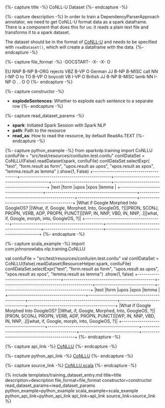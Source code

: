 {%- capture title -%}
CoNLL-U Dataset
{%- endcapture -%}

{%- capture description -%}
In order to train a DependencyParserApproach annotator, we need to get CoNLL-U format data as a spark dataframe. There is a component that does this for us: it reads a plain text file and transforms it to a spark dataset.

The dataset should be in the format of [CoNLL-U](https://universaldependencies.org/format.html) and needs to be specified with `readDataset()`, which will create a dataframe with the data.
{%- endcapture -%}

{%- capture file_format -%}
-DOCSTART- -X- -X- O

EU NNP B-NP B-ORG
rejects VBZ B-VP O
German JJ B-NP B-MISC
call NN I-NP O
to TO B-VP O
boycott VB I-VP O
British JJ B-NP B-MISC
lamb NN I-NP O
. . O O
{%- endcapture -%}

{%- capture constructor -%}
- **explodeSentences**: Whether to explode each sentence to a separate row
{%- endcapture -%}

{%- capture read_dataset_params -%}
- **spark**: Initiated Spark Session with Spark NLP
- **path**: Path to the resource
- **read_as**: How to read the resource, by default ReadAs.TEXT
{%- endcapture -%}

{%- capture python_example -%}
from sparknlp.training import CoNLLU
conlluFile = "src/test/resources/conllu/en.test.conllu"
conllDataSet = CoNLLU(False).readDataset(spark, conlluFile)
conllDataSet.selectExpr(
    "text",
    "form.result as form",
    "upos.result as upos",
    "xpos.result as xpos",
    "lemma.result as lemma"
).show(1, False)
+---------------------------------------+----------------------------------------------+---------------------------------------------+------------------------------+--------------------------------------------+
|text                                   |form                                          |upos                                         |xpos                          |lemma                                       |
+---------------------------------------+----------------------------------------------+---------------------------------------------+------------------------------+--------------------------------------------+
|What if Google Morphed Into GoogleOS?  |[What, if, Google, Morphed, Into, GoogleOS, ?]|[PRON, SCONJ, PROPN, VERB, ADP, PROPN, PUNCT]|[WP, IN, NNP, VBD, IN, NNP, .]|[what, if, Google, morph, into, GoogleOS, ?]|
+---------------------------------------+----------------------------------------------+---------------------------------------------+------------------------------+--------------------------------------------+
{%- endcapture -%}

{%- capture scala_example -%}
import com.johnsnowlabs.nlp.training.CoNLLU

val conlluFile = "src/test/resources/conllu/en.test.conllu"
val conllDataSet = CoNLLU(false).readDataset(ResourceHelper.spark, conlluFile)
conllDataSet.selectExpr("text", "form.result as form", "upos.result as upos", "xpos.result as xpos", "lemma.result as lemma")
  .show(1, false)
+---------------------------------------+----------------------------------------------+---------------------------------------------+------------------------------+--------------------------------------------+
|text                                   |form                                          |upos                                         |xpos                          |lemma                                       |
+---------------------------------------+----------------------------------------------+---------------------------------------------+------------------------------+--------------------------------------------+
|What if Google Morphed Into GoogleOS?  |[What, if, Google, Morphed, Into, GoogleOS, ?]|[PRON, SCONJ, PROPN, VERB, ADP, PROPN, PUNCT]|[WP, IN, NNP, VBD, IN, NNP, .]|[what, if, Google, morph, into, GoogleOS, ?]|
+---------------------------------------+----------------------------------------------+---------------------------------------------+------------------------------+--------------------------------------------+
{%- endcapture -%}

{%- capture api_link -%}
[CoNLLU](/api/com/johnsnowlabs/nlp/training/CoNLLU.html)
{%- endcapture -%}

{%- capture python_api_link -%}
[CoNLLU](/api/python/reference/autosummary/sparknlp.training.CoNLLU.html)
{%- endcapture -%}

{%- capture source_link -%}
[CoNLLU.scala](https://github.com/JohnSnowLabs/spark-nlp/tree/master/src/main/scala/com/johnsnowlabs/nlp/training/CoNLLU.scala)
{%- endcapture -%}

{% include templates/training_dataset_entry.md
title=title
description=description
file_format=file_format
constructor=constructor
read_dataset_params=read_dataset_params
python_example=python_example
scala_example=scala_example
python_api_link=python_api_link
api_link=api_link
source_link=source_link
%}